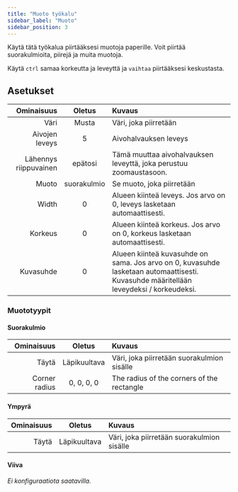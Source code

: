 ```yaml
---
title: "Muoto työkalu"
sidebar_label: "Muoto"
sidebar_position: 3
---
```



Käytä tätä työkalua piirtääksesi muotoja paperille. Voit piirtää suorakulmioita, piirejä ja muita muotoja.

Käytä `ctrl` samaa korkeutta ja leveyttä ja `vaihtaa` piirtääksesi keskustasta.

## Asetukset

|            Ominaisuus |   Oletus    | Kuvaus                                                                                                                                 |
| ---------------------:|:-----------:|:-------------------------------------------------------------------------------------------------------------------------------------- |
|                  Väri |    Musta    | Väri, joka piirretään                                                                                                                  |
|        Aivojen leveys |      5      | Aivohalvauksen leveys                                                                                                                  |
| Lähennys riippuvainen |   epätosi   | Tämä muuttaa aivohalvauksen leveyttä, joka perustuu zoomaustasoon.                                                                     |
|                 Muoto | suorakulmio | Se muoto, joka piirretään                                                                                                              |
|                 Width |      0      | Alueen kiinteä leveys. Jos arvo on 0, leveys lasketaan automaattisesti.                                                                |
|               Korkeus |      0      | Alueen kiinteä korkeus. Jos arvo on 0, korkeus lasketaan automaattisesti.                                                              |
|             Kuvasuhde |      0      | Alueen kiinteä kuvasuhde on sama. Jos arvo on 0, kuvasuhde lasketaan automaattisesti. Kuvasuhde määritellään leveydeksi / korkeudeksi. |

### Muototyypit

#### Suorakulmio

|    Ominaisuus |    Oletus    | Kuvaus                                     |
| -------------:|:------------:|:------------------------------------------ |
|         Täytä | Läpikuultava | Väri, joka piirretään suorakulmion sisälle |
| Corner radius |  0, 0, 0, 0  | The radius of the corners of the rectangle |

#### Ympyrä

| Ominaisuus |    Oletus    | Kuvaus                                     |
| ----------:|:------------:|:------------------------------------------ |
|      Täytä | Läpikuultava | Väri, joka piirretään suorakulmion sisälle |

#### Viiva

*Ei konfiguraatiota saatavilla.*
